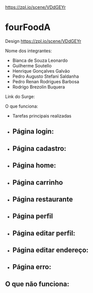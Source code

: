 
https://zpl.io/scene/VDdGEYr
# fourFoodA
Design
https://zpl.io/scene/VDdGEYr

Nome dos integrantes: 
- Bianca de Souza Leonardo
- Guilherme Soutello
- Henrique Gonçalves Galvão  
- Pedro Augusto Stefani Saldanha
- Pedro Renan Rodrigues Barbosa
- Rodrigo Brezolin Buquera


Link do Surge: 

O que funciona:
- Tarefas principais realizadas

- Página login:
  - 

- Página cadastro:
  - 

- Página home:
  - 

- Página carrinho
  - 

- Página restaurante
  - 

- Página perfil
  - 

- Página editar perfil:
  - 

- Página editar endereço:
  - 


- Página erro:
  - 


O que não funciona: 
-

